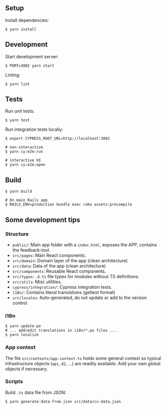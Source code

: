 ## Setup

Install dependencies:

```
$ yarn install
```

## Development

Start development server:

```
$ PORT=3002 yarn start
```

Linting:

```
$ yarn lint
```

## Tests

Run unit tests:

```
$ yarn test
```

Run integration tests locally:

```
$ export CYPRESS_ROOT_URL=http://localhost:3002

# non-interactive
$ yarn cy:e2e:run

# interactive UI
$ yarn cy:e2e:open
```

## Build

```shell
$ yarn build

# On main Rails app
$ RAILS_ENV=production bundle exec rake assets:precompile
```

## Some development tips

### Structure

-   `public/`: Main app folder with a `index.html`, exposes the APP, contains the feedback-tool.
-   `src/pages`: Main React components.
-   `src/domain`: Domain layer of the app (clean architecture)
-   `src/data`: Data of the app (clean architecture)
-   `src/components`: Reusable React components.
-   `src/types`: `.d.ts` file types for modules without TS definitions.
-   `src/utils`: Misc utilities.
-   `cypress/integration/`: Cypress integration tests.
-   `i18n/`: Contains literal translations (gettext format)
-   `src/locales`: Auto-generated, do not update or add to the version control.

### i18n

```
$ yarn update-po
# ... add/edit translations in i18n/*.po files ...
$ yarn localize
```

### App context

The file `src/contexts/app-context.ts` holds some general context so typical infrastructure objects (`api`, `d2`, ...) are readily available. Add your own global objects if necessary.

### Scripts

Build `.ts` data file from JSON:

```
$ yarn generate-data-from-json src/data/cv-data.json
```
